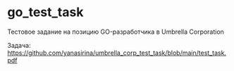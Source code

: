 # go_test_task
Тестовое задание на позицию GO-разработчика в Umbrella Corporation

Задача: https://github.com/yanasirina/umbrella_corp_test_task/blob/main/test_task.pdf
